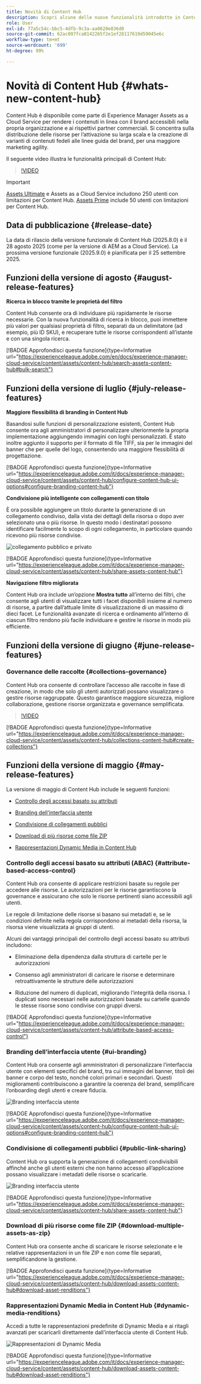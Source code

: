```yaml
---
title: Novità di Content Hub
description: Scopri alcune delle nuove funzionalità introdotte in Content Hub
role: User
exl-id: 77a5c54c-bbc5-4dfb-9c3a-aa0620e836d0
source-git-commit: 62ac097fca0142265f2e1ef28117619d59045e6c
workflow-type: tm+mt
source-wordcount: '699'
ht-degree: 99%

---
```


# Novità di Content Hub {#whats-new-content-hub}

Content Hub è disponibile come parte di Experience Manager Assets as a Cloud Service per rendere i contenuti in linea con il brand accessibili nella propria organizzazione e ai rispettivi partner commerciali. Si concentra sulla distribuzione delle risorse per l’attivazione su larga scala e la creazione di varianti di contenuti fedeli alle linee guida del brand, per una maggiore marketing agility.

Il seguente video illustra le funzionalità principali di Content Hub:

>[!VIDEO](https://video.tv.adobe.com/v/3463712)

>[!IMPORTANT]
>
>[Assets Ultimate](/help/assets/assets-ultimate-overview.md) e Assets as a Cloud Service includono 250 utenti con limitazioni per Content Hub. [Assets Prime](/help/assets/assets-prime.md) include 50 utenti con limitazioni per Content Hub.

## Data di pubblicazione {#release-date}

La data di rilascio della versione funzionale di Content Hub (2025.8.0) è il 28 agosto 2025 (come per la versione di AEM as a Cloud Service). La prossima versione funzionale (2025.9.0) è pianificata per il 25 settembre 2025.

## Funzioni della versione di agosto {#august-release-features}

**Ricerca in blocco tramite le proprietà del filtro**

Content Hub consente ora di individuare più rapidamente le risorse necessarie. Con la nuova funzionalità di ricerca in blocco, puoi immettere più valori per qualsiasi proprietà di filtro, separati da un delimitatore (ad esempio, più ID SKU), e recuperare tutte le risorse corrispondenti all’istante e con una singola ricerca.

[!BADGE Approfondisci questa funzione]{type=Informative url="https://experienceleague.adobe.com/en/docs/experience-manager-cloud-service/content/assets/content-hub/search-assets-content-hub#bulk-search"}

## Funzioni della versione di luglio {#july-release-features}

**Maggiore flessibilità di branding in Content Hub**

Basandosi sulle funzioni di personalizzazione esistenti, Content Hub consente ora agli amministratori di personalizzare ulteriormente la propria implementazione aggiungendo immagini con loghi personalizzati. È stato inoltre aggiunto il supporto per il formato di file TIFF, sia per le immagini del banner che per quelle del logo, consentendo una maggiore flessibilità di progettazione.

[!BADGE Approfondisci questa funzione]{type=Informative url="https://experienceleague.adobe.com/it/docs/experience-manager-cloud-service/content/assets/content-hub/configure-content-hub-ui-options#configure-branding-content-hub"}

**Condivisione più intelligente con collegamenti con titolo**

È ora possibile aggiungere un titolo durante la generazione di un collegamento condiviso, dalla vista dei dettagli della risorsa o dopo aver selezionato una o più risorse. In questo modo i destinatari possono identificare facilmente lo scopo di ogni collegamento, in particolare quando ricevono più risorse condivise.

![collegamento pubblico e privato](/help/assets/assets/shared-link-for-assets.png)

[!BADGE Approfondisci questa funzione]{type=Informative url="https://experienceleague.adobe.com/it/docs/experience-manager-cloud-service/content/assets/content-hub/share-assets-content-hub"}

**Navigazione filtro migliorata**

Content Hub ora include un’opzione **Mostra tutto** all’interno dei filtri, che consente agli utenti di visualizzare tutti i facet disponibili insieme al numero di risorse, a partire dall’attuale limite di visualizzazione di un massimo di dieci facet. Le funzionalità avanzate di ricerca e ordinamento all’interno di ciascun filtro rendono più facile individuare e gestire le risorse in modo più efficiente.

## Funzioni della versione di giugno {#june-release-features}

### Governance delle raccolte {#collections-governance}

Content Hub ora consente di controllare l’accesso alle raccolte in fase di creazione, in modo che solo gli utenti autorizzati possano visualizzare o gestire risorse raggruppate. Questo garantisce maggiore sicurezza, migliore collaborazione, gestione risorse organizzata e governance semplificata.

>[!VIDEO](https://video.tv.adobe.com/v/3463336)

[!BADGE Approfondisci questa funzione]{type=Informative url="https://experienceleague.adobe.com/it/docs/experience-manager-cloud-service/content/assets/content-hub/collections-content-hub#create-collections"}

## Funzioni della versione di maggio {#may-release-features}

La versione di maggio di Content Hub include le seguenti funzioni:

* [Controllo degli accessi basato su attributi](#attribute-based-access-control)

* [Branding dell’interfaccia utente](#ui-branding)

* [Condivisione di collegamenti pubblici](#public-link-sharing)

* [Download di più risorse come file ZIP](#download-multiple-assets-as-zip)

* [Rappresentazioni Dynamic Media in Content Hub](#dynamic-media-renditions)

### Controllo degli accessi basato su attributi (ABAC) {#attribute-based-access-control}

Content Hub ora consente di applicare restrizioni basate su regole per accedere alle risorse. Le autorizzazioni per le risorse garantiscono la governance e assicurano che solo le risorse pertinenti siano accessibili agli utenti.

Le regole di limitazione delle risorse si basano sui metadati e, se le condizioni definite nella regola corrispondono ai metadati della risorsa, la risorsa viene visualizzata ai gruppi di utenti.

Alcuni dei vantaggi principali del controllo degli accessi basato su attributi includono:

* Eliminazione della dipendenza dalla struttura di cartelle per le autorizzazioni

* Consenso agli amministratori di caricare le risorse e determinare retroattivamente le strutture delle autorizzazioni

* Riduzione del numero di duplicati, migliorando l’integrità della risorsa. I duplicati sono necessari nelle autorizzazioni basate su cartelle quando le stesse risorse sono condivise con gruppi diversi.

[!BADGE Approfondisci questa funzione]{type=Informative url="https://experienceleague.adobe.com/it/docs/experience-manager-cloud-service/content/assets/content-hub/attribute-based-access-control"}

### Branding dell’interfaccia utente {#ui-branding}

Content Hub ora consente agli amministratori di personalizzare l’interfaccia utente con elementi specifici del brand, tra cui immagini del banner, titoli dei banner e corpo del testo, nonché colori primari e secondari. Questi miglioramenti contribuiscono a garantire la coerenza del brand, semplificare l’onboarding degli utenti e creare fiducia.

![Branding interfaccia utente](/help/assets/assets/content-hub-ui-branding.png)

[!BADGE Approfondisci questa funzione]{type=Informative url="https://experienceleague.adobe.com/it/docs/experience-manager-cloud-service/content/assets/content-hub/configure-content-hub-ui-options#configure-branding-content-hub"}

### Condivisione di collegamenti pubblici {#public-link-sharing}

Content Hub ora supporta la generazione di collegamenti condivisibili affinché anche gli utenti esterni che non hanno accesso all’applicazione possano visualizzare i metadati delle risorse o scaricarle.

![Branding interfaccia utente](/help/assets/assets/public-and-private-link.png)

[!BADGE Approfondisci questa funzione]{type=Informative url="https://experienceleague.adobe.com/it/docs/experience-manager-cloud-service/content/assets/content-hub/share-assets-content-hub"}

### Download di più risorse come file ZIP {#download-multiple-assets-as-zip}

Content Hub ora consente anche di scaricare le risorse selezionate e le relative rappresentazioni in un file ZIP e non come file separati, semplificandone la gestione.

[!BADGE Approfondisci questa funzione]{type=Informative url="https://experienceleague.adobe.com/it/docs/experience-manager-cloud-service/content/assets/content-hub/download-assets-content-hub#download-asset-renditions"}

### Rappresentazioni Dynamic Media in Content Hub {#dynamic-media-renditions}

Accedi a tutte le rappresentazioni predefinite di Dynamic Media e ai ritagli avanzati per scaricarli direttamente dall’interfaccia utente di Content Hub.

![Rappresentazioni di Dynamic Media](/help/assets/assets/dm-renditions-content-hub.png)

[!BADGE Approfondisci questa funzione]{type=Informative url="https://experienceleague.adobe.com/it/docs/experience-manager-cloud-service/content/assets/content-hub/download-assets-content-hub#download-asset-renditions"}
